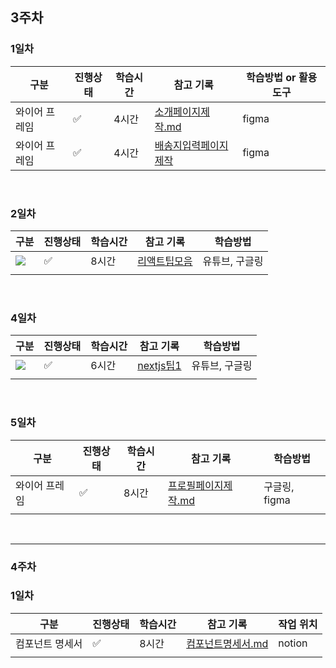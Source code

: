 ## 3주차

### 1일차

| 구분          | 진행상태           | 학습시간 | 참고 기록                                             | 학습방법 or 활용 도구 |
| ------------- | ------------------ | -------- | ----------------------------------------------------- | --------------------- |
| 와이어 프레임 | :white_check_mark: | 4시간    | [소개페이지제작.md](notes/소개페이지제작.md)          | figma                 |
| 와이어 프레임 | :white_check_mark: | 4시간    | [배송지입력페이지제작](notes/배송지입력페이지제작.md) | figma                 |

<br>

### 2일차

| 구분                                                         | 진행상태           | 학습시간 | 참고 기록                             | 학습방법       |
| ------------------------------------------------------------ | ------------------ | -------- | ------------------------------------- | -------------- |
| <img src="https://img.shields.io/badge/React-20232A?style=for-the-badge&logo=react&logoColor=61DAFB"> | :white_check_mark: | 8시간    | [리액트팁모음](notes/리액트팁모음.md) | 유튜브, 구글링 |
|                                                              |                    |          |                                       |                |

<br>

### 4일차

| 구분                                                         | 진행상태           | 학습시간 | 참고 기록                       | 학습방법       |
| ------------------------------------------------------------ | ------------------ | -------- | ------------------------------- | -------------- |
| <img src="https://img.shields.io/badge/next.js-000000?style=for-the-badge&logo=nextdotjs&logoColor=white"> | :white_check_mark: | 6시간    | [nextjs팁1](notes/nextjs팁1.md) | 유튜브, 구글링 |
|                                                              |                    |          |                                 |                |

<br>

### 5일차

| 구분          | 진행상태           | 학습시간 | 참고 기록                                        | 학습방법      |
| ------------- | ------------------ | -------- | ------------------------------------------------ | ------------- |
| 와이어 프레임 | :white_check_mark: | 8시간    | [프로필페이지제작.md](notes/프로필페이지제작.md) | 구글링, figma |
|               |                    |          |                                                  |               |

<br>

<hr>

### 4주차

### 1일차

| 구분            | 진행상태           | 학습시간 | 참고 기록                                    | 작업 위치 |
| --------------- | ------------------ | -------- | -------------------------------------------- | --------- |
| 컴포넌트 명세서 | :white_check_mark: | 8시간    | [컴포넌트명세서.md](notes/컴포넌트명세서.md) | notion    |
|                 |                    |          |                                              |           |

